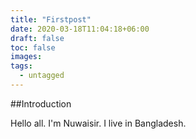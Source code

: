 ```yaml
---
title: "Firstpost"
date: 2020-03-18T11:04:18+06:00
draft: false
toc: false
images:
tags:
  - untagged
---
```


##Introduction

Hello all. I'm Nuwaisir. I live in Bangladesh.

